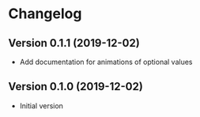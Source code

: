# Changelog
## Version 0.1.1 (2019-12-02)
- Add documentation for animations of optional values

## Version 0.1.0 (2019-12-02)
- Initial version
